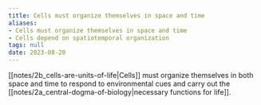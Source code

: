 ```yaml
---
title: Cells must organize themselves in space and time
aliases:
- Cells must organize themselves in space and time
- Cells depend on spatiotemporal organization
tags: null
date: 2023-08-20
---
```


[[notes/2b_cells-are-units-of-life|Cells]] must organize themselves in both space and time to respond to environmental cues and carry out the [[notes/2a_central-dogma-of-biology|necessary functions for life]].
